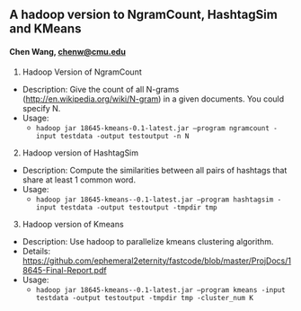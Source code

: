 ## A hadoop version to NgramCount, HashtagSim and KMeans
#### Chen Wang, chenw@cmu.edu

1. Hadoop Version of NgramCount
  * Description: Give the count of all N-grams (http://en.wikipedia.org/wiki/N-gram) in a given documents. You could specify N.
  * Usage:
    - `hadoop jar 18645-kmeans-0.1-latest.jar –program ngramcount -input testdata -output testoutput -n N`

2. Hadoop version of HashtagSim
  * Description: Compute the similarities between all pairs of hashtags that share at least 1 common word.
  * Usage:
    - `hadoop jar 18645-kmeans--0.1-latest.jar –program hashtagsim -input testdata -output testoutput -tmpdir tmp`
    
3. Hadoop version of Kmeans
  * Description: Use hadoop to parallelize kmeans clustering algorithm.
  * Details: https://github.com/ephemeral2eternity/fastcode/blob/master/ProjDocs/18645-Final-Report.pdf
  * Usage:
    - `hadoop jar 18645-kmeans--0.1-latest.jar –program kmeans -input testdata -output testoutput -tmpdir tmp -cluster_num K`
